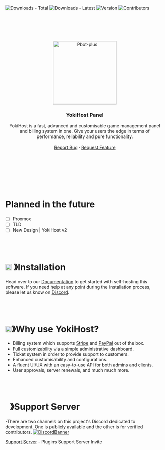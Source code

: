 ![Downloads - Total](https://img.shields.io/github/downloads/YokiHost/panel/total?style=for-the-badge)
![Downloads - Latest](https://img.shields.io/github/downloads/YokiHost/panel/latest/total?style=for-the-badge)
![Version](https://img.shields.io/github/v/release/YokiHost/panel?style=for-the-badge)
![Contributors](https://img.shields.io/github/contributors-anon/YokiHost/panel?style=for-the-badge)

<br/>
<br/>
<br/>
<br />
<p align="center">
  <a href="https://github.com/YokiHost/panel/">
    <img src="https://media.discordapp.net/attachments/1162368760754208882/1195976754217635961/logo.png?ex=660901a6&is=65f68ca6&hm=d7a9d7ebe95525f633b3411ad66cf21b0fe34149312f448c9f12849d92007122&=&format=webp&quality=lossless&width=468&height=468" alt="Pbot-plus" width="200" height="200">
  </a>

  <h3 align="center">YokiHost Panel</h3>

  <p align="center">
    YokiHost is a fast, advanced and customisable game management panel and billing system in one. Give your users the edge in terms of performance, reliability and pure functionality.
    <br />
    <br />
    <a href="https://github.com/YokiHost/24GXP/issues">Report Bug</a>
    ·
    <a href="https://github.com/YokiHost/24GXP/issues">Request Feature</a>
  </p>
</p>

<br/>
<br/>
<br/>
<br/>
<br/>
<br/>

# Planned in the future
- [ ] Proxmox
- [ ] TLD
- [ ] New Design | YokiHost v2

<br/>
<br/>

# <img src="https://media.discordapp.net/attachments/1216615245527912468/1220010912103272458/1055803759831294013.png?ex=660d62b4&is=65faedb4&hm=4307d44483bbf98d05c87d5426ce2c4a0e0d1edcf754a2758d82e4332fc7ebf0&=&format=webp&quality=lossless" width="20px" height="20px"> 》Installation
Head over to our [Documentation](https://docs.YokiHost.com) to get started with self-hosting this software.
If you need help at any point during the installation process, please let us know on [Discord](https://discord.com/invite/Ahu7SdJkYZ).

<br/>
<br/>

# <img src="https://media.discordapp.net/attachments/1216615245527912468/1220009884494467122/852881450667081728.gif?ex=660d61bf&is=65faecbf&hm=3988eee1263768b5c718ee9a1431ebfe83543e9efe798ba39682fe5753907992&=" width="20px" height="20px">》Why use YokiHost?
* Billing system which supports [Stripe](https://stripe.com) and [PayPal](https://paypal.com) out of the box.
* Full customizability via a simple administrative dashboard.
* Ticket system in order to provide support to customers.
* Enhanced customisability and configurations.
* A fluent UI/UX with an easy-to-use API for both admins and clients.
* User approvals, server renewals, and much much more.

<br/>
<br/>

# <img src="https://media.discordapp.net/attachments/1216615245527912468/1220013441843204106/1036083490292244493.png?ex=660d650f&is=65faf00f&hm=fb124e28e1e1a2549c31bf2c50a6be939214ac42e626d0460544f29d2c50c754&=&format=webp&quality=lossless" width="15px" height="15px">》Support Server
-There are two channels on this project's Discord dedicated to development. One is publicly available and the other is for verified contributors.
[![DiscordBanner](https://invidget.switchblade.xyz/Ahu7SdJkYZ)](https://discord.gg/Ahu7SdJkYZ)

[Support Server](https://discord.gg/Ahu7SdJkYZ) - Plugins Support Server Invite
